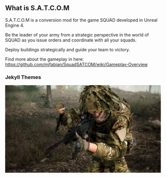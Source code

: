 ## What is S.A.T.C.O.M

S.A.T.C.O.M is a conversion mod for the game SQUAD developed in Unreal Engine 4.

Be the leader of your army from a strategic perspective in the world of SQUAD as you issue orders and coordinate with all your squads.

Deploy buildings strategically and guide your team to victory.

Find more about the gameplay in here: https://github.com/mjfabian/SquadSATCOM/wiki/Gameplay-Overview

### Jekyll Themes

![Image](assets/squad_cover_pic.jpg)